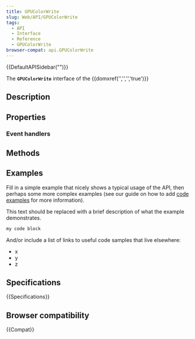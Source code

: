 ```yaml
---
title: GPUColorWrite
slug: Web/API/GPUColorWrite
tags:
  - API
  - Interface
  - Reference
  - GPUColorWrite
browser-compat: api.GPUColorWrite
---
```

{{DefaultAPISidebar("")}}

The **`GPUColorWrite`** interface of the {{domxref('','','','true')}} 

## Description

 

## Properties



### Event handlers



## Methods



## Examples

Fill in a simple example that nicely shows a typical usage of the API, then perhaps some more complex examples (see our guide on how to add [code examples](/en-US/docs/MDN/Contribute/Structures/Code_examples) for more information).

This text should be replaced with a brief description of what the example demonstrates.

```js
my code block
```

And/or include a list of links to useful code samples that live elsewhere:

*   x
*   y
*   z

## Specifications

{{Specifications}}

## Browser compatibility

{{Compat}}


